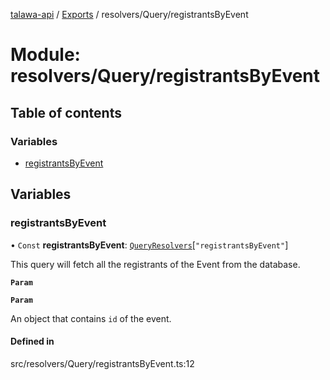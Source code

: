 [talawa-api](../README.md) / [Exports](../modules.md) / resolvers/Query/registrantsByEvent

# Module: resolvers/Query/registrantsByEvent

## Table of contents

### Variables

- [registrantsByEvent](resolvers_Query_registrantsByEvent.md#registrantsbyevent)

## Variables

### registrantsByEvent

• `Const` **registrantsByEvent**: [`QueryResolvers`](types_generatedGraphQLTypes.md#queryresolvers)[``"registrantsByEvent"``]

This query will fetch all the registrants of the Event from the database.

**`Param`**

**`Param`**

An object that contains `id` of the event.

#### Defined in

src/resolvers/Query/registrantsByEvent.ts:12
